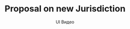 ---
layout: embed
permalink: apps/minting/business-processes/proposal-on-new-jurisdiction/ux-videos
lang: ru
page_id: apps-minting-business-processes-jurisdiction-video


title: Proposal on new Jurisdiction
subtitle: UI Видео
backUrl: /ru/apps/minting/business-processes/proposal-on-new-jurisdiction

description: Diagrams
---